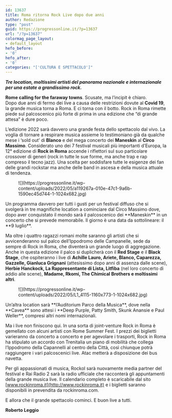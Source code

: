 ```yaml
---
id: 13637
title: Roma ritorna Rock Live dopo due anni
author: Redazione
type: "post"
guid: https://progressonline.it/?p=13637
url: "/?p=13637"
colormag_page_layout:
- default_layout
hefo_before:
- '0'
hefo_after:
- '0'
categories: "['CULTURA E SPETTACOLO']"
---
```


 ***Tre location, moltissimi artisti del panorama nazionale e internazionale per una estate a grandissimo rock.***

**Rome calling for the faraway towns**. Scusate, ma l’incipit è chiaro.   
Dopo due anni di fermo dei live a causa delle restrizioni dovute al **Covid 19**, la grande musica torna a Roma. E ci torna con il botto. Rock in Roma rimette piede sul palcoscenico più forte di prima in una edizione che “di grande attesa” è dure poco.

  
L’edizione 2022 sarà davvero una grande festa dello spettacolo dal vivo. La voglia di tornare a respirare musica assieme lo testimoniano già da qualche mese i ‘sold out’ di **Blanco** e del mega concerto dei **Maneskin** al **Circo Massimo**. Considerato uno dei 7 festival musicali più importanti d’Europa, la 12° edizione di **Rock in Roma** accende i riflettori sul suo particolare crossover di generi (rock in tutte le sue forme, ma anche trap e rap compreso il tecno jazz). Una scelta per soddisfare tutte le esigenze dei fan delle grandi rockstar ma anche delle band in ascesa e della musica attuale di tendenza.

<figure class="wp-block-image size-large">![](https://progressonline.it/wp-content/uploads/2022/05/a119267a-010e-47c1-9a6b-1590ec45d744-1-1024x682.jpg)</figure>  
Un programma davvero per tutti i gusti per un festival diffuso che si svolgerà in tre magnifiche location a cominciare dal Circo Massimo dove, dopo aver conquistato il mondo sarà il palcoscenico dei **Maneskin** in un concerto che si prevede memorabile. Il giorno è una data da sottolineare: il **9 luglio**.

Ma oltre i quattro ragazzi romani molte saranno gli artisti che si avvicenderanno sul palco dell’Ippodromo delle Campanelle, sede da sempre di Rock in Roma, che diventerà un grande luogo di aggregazione. Anche in questa edizione il palco si duplicherà con il **Red Stage** e il **Black Stage**, che ospiteranno i live di **Achille Lauro, Ariete, Blanco, Caparezza, Gazzelle, Gianluca Grignani** (attesissimo dopo anni di assenza dalle scene), **Herbie Hanckock, La Rappresentante di Lista, Litfiba** (nel loro concerto di addio alle scene), **Madame, Rkomi, The Chimical Brothers e moltissimi altri**.

<div class="wp-block-image"><figure class="alignright size-large is-resized">![](https://progressonline.it/wp-content/uploads/2022/05/L1_4115-1160x773-1-1024x682.jpg)</figure></div>Un’altra location sarà **l’Auditorium Parco della Musica**, dove nella **Cavea** sono attesi i **Deep Purple, Patty Smith, Skunk Anansie e Paul Weller**, compresi altri nomi internazionali.

  
Ma i live non finiscono qui. In una sorta di joint-venture Rock in Roma è gemellato con alcuni artisti con Rome Summer Fest. I prezzi dei biglietti varieranno da concerto a concerto e per agevolare i trasporti, Rock in Roma ha stipulato un accordo con Trenitalia un piano di mobilità che collega l’Ippodromo della Capannelli al centro della Città, così chiunque potrà raggiungere i vari palcoscenici live. Atac metterà a disposizione dei bus navetta.

  
Per gli appassionati di musica, Rockol sarà nuovamente media partner del festival e Rai Radio 2 sarà la radio ufficiale che racconterà gli appuntamenti della grande musica live. Il calendario completo è scaricabile dal sito [www.rockinroma.it](http://www.rockinroma.it) e i biglietti saranno disponibili in prevendita da rockinroma.com.

   
E allora che il grande spettacolo cominci. E buon live a tutti.

**Roberto Leggio**